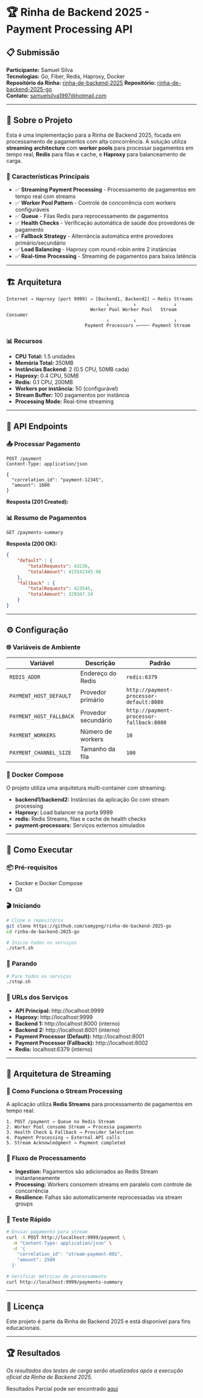 # 🏆 Rinha de Backend 2025 - Payment Processing API

## 📋 Submissão

**Participante:** Samuel Silva  
**Tecnologias:** Go, Fiber, Redis, Haproxy, Docker  
**Repositório da Rinha:** [rinha-de-backend-2025](https://github.com/zanfranceschi/rinha-de-backend-2025)
**Repositório:** [rinha-de-backend-2025-go](https://github.com/samypng/rinha-de-backend-2025-go)  
**Contato:** samuelsilva1997@hotmail.com  

---

## 🚀 Sobre o Projeto

Esta é uma implementação para a Rinha de Backend 2025, focada em processamento de pagamentos com alta concorrência. A solução utiliza **streaming architecture** com **worker pools** para processar pagamentos em tempo real, **Redis** para filas e cache, e **Haproxy** para balanceamento de carga.

### 🎯 Características Principais

- ✅ **Streaming Payment Processing** - Processamento de pagamentos em tempo real com streams
- ✅ **Worker Pool Pattern** - Controle de concorrência com workers configuráveis
- ✅ **Queue** - Filas Redis para reprocessamento de pagamentos
- ✅ **Health Checks** - Verificação automática de saúde dos provedores de pagamento
- ✅ **Fallback Strategy** - Alternância automática entre provedores primário/secundário
- ✅ **Load Balancing** - Haproxy com round-robin entre 2 instâncias
- ✅ **Real-time Processing** - Streaming de pagamentos para baixa latência

---

## 🏗️ Arquitetura

```
Internet → Haproxy (port 9999) → [Backend1, Backend2] → Redis Streams
                                     ↓         ↓              ↓
                               Worker Pool Worker Pool   Stream Consumer
                                     ↓         ↓              ↓
                             Payment Processors ←──── Payment Stream
```

### 📊 Recursos

- **CPU Total:** 1.5 unidades
- **Memória Total:** 350MB
- **Instâncias Backend:** 2 (0.5 CPU, 50MB cada)
- **Haproxy:** 0.4 CPU, 50MB
- **Redis:** 0.1 CPU, 200MB
- **Workers por instância:** 50 (configurável)
- **Stream Buffer:** 100 pagamentos por instância
- **Processing Mode:** Real-time streaming

---

## 🔧 API Endpoints

### 📤 Processar Pagamento
```http
POST /payment
Content-Type: application/json

{
  "correlation_id": "payment-12345",
  "amount": 1000
}
```

**Resposta (201 Created):**
### 📊 Resumo de Pagamentos
```http
GET /payments-summary
```

**Resposta (200 OK):**
```json
{
    "default" : {
        "totalRequests": 43236,
        "totalAmount": 415542345.98
    },
    "fallback" : {
        "totalRequests": 423545,
        "totalAmount": 329347.34
    }
}
```

---

## ⚙️ Configuração

### 🌐 Variáveis de Ambiente

| Variável | Descrição | Padrão |
|----------|-----------|---------|
| `REDIS_ADDR` | Endereço do Redis | `redis:6379` |
| `PAYMENT_HOST_DEFAULT` | Provedor primário | `http://payment-processor-default:8080` |
| `PAYMENT_HOST_FALLBACK` | Provedor secundário | `http://payment-processor-fallback:8080` |
| `PAYMENT_WORKERS` | Número de workers | `10` |
| `PAYMENT_CHANNEL_SIZE` | Tamanho da fila | `100` |

### 🐳 Docker Compose

O projeto utiliza uma arquitetura multi-container com streaming:

- **backend1/backend2:** Instâncias da aplicação Go com stream processing
- **Haproxy:** Load balancer na porta 9999
- **redis:** Redis Streams, filas e cache de health checks
- **payment-processors:** Serviços externos simulados

---

## 🚀 Como Executar

### 📦 Pré-requisitos
- Docker e Docker Compose
- Git

### 🎬 Iniciando

```bash
# Clone o repositório
git clone https://github.com/samypng/rinha-de-backend-2025-go
cd rinha-de-backend-2025-go

# Inicie todos os serviços
./start.sh
```

### 🛑 Parando

```bash
# Pare todos os serviços
./stop.sh
```

### 🔗 URLs dos Serviços

- **API Principal:** http://localhost:9999
- **Haproxy:** http://localhost:9999
- **Backend 1:** http://localhost:8000 (interno)
- **Backend 2:** http://localhost:8001 (interno)
- **Payment Processor (Default):** http://localhost:8001
- **Payment Processor (Fallback):** http://localhost:8002
- **Redis:** localhost:6379 (interno)

---

## 🌊 Arquitetura de Streaming

### 📡 Como Funciona o Stream Processing

A aplicação utiliza **Redis Streams** para processamento de pagamentos em tempo real:

```
1. POST /payment → Queue no Redis Stream
2. Worker Pool consome Stream → Processa pagamento
3. Health Check & Fallback → Provider Selection
4. Payment Processing → External API calls
5. Stream Acknowledgment → Payment completed
```

### 🔄 Fluxo de Processamento

- **Ingestion:** Pagamentos são adicionados ao Redis Stream instantaneamente
- **Processing:** Workers consomem streams em paralelo com controle de concorrência
- **Resilience:** Falhas são automaticamente reprocessadas via stream groups

### 🧪 Teste Rápido

```bash
# Enviar pagamento para stream
curl -X POST http://localhost:9999/payment \
  -H "Content-Type: application/json" \
  -d '{
    "correlation_id": "stream-payment-001",
    "amount": 2500
  }'

# Verificar métricas de processamento
curl http://localhost:9999/payments-summary
```

---

## 📄 Licença

Este projeto é parte da Rinha de Backend 2025 e está disponível para fins educacionais.

---

## 🏆 Resultados

*Os resultados dos testes de carga serão atualizados após a execução oficial da Rinha de Backend 2025.*

Resultados Parcial pode ser encontrado [aqui](https://github.com/zanfranceschi/rinha-de-backend-2025/blob/main/participantes/samypng-go/partial-results.json)
